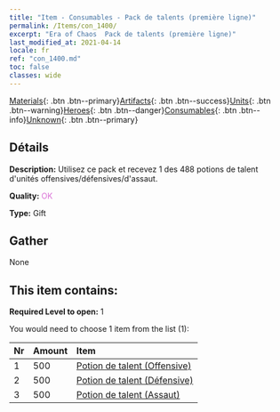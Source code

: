 ```yaml
---
title: "Item - Consumables - Pack de talents (première ligne)"
permalink: /Items/con_1400/
excerpt: "Era of Chaos  Pack de talents (première ligne)"
last_modified_at: 2021-04-14
locale: fr
ref: "con_1400.md"
toc: false
classes: wide
---
```

 [Materials](/fr/Items/){: .btn .btn--primary}[Artifacts](/fr/Items/Artifacts/){: .btn .btn--success}[Units](/fr/Items/Units/){: .btn .btn--warning}[Heroes](/fr/Items/Heroes/){: .btn .btn--danger}[Consumables](/fr/Items/Consumables/){: .btn .btn--info}[Unknown](/fr/Items/Unknown/){: .btn .btn--primary}

## Détails
 **Description:** Utilisez ce pack et recevez 1 des 488 potions de talent d'unités offensives/défensives/d'assaut.

 **Quality:** <span style="color: #DA70D6">OK</span>

 **Type:** Gift

## Gather

  None

## This item contains:

 **Required Level to open:** 1

 You would need to choose 1 item from the list (1):

  | Nr | Amount |     Item    |
  |:---|:-------|:------------|
  | 1 | 500 | [Potion de talent (Offensive)](/fr/Items/con_786/) | 
  | 2 | 500 | [Potion de talent (Défensive)](/fr/Items/con_787/) | 
  | 3 | 500 | [Potion de talent (Assaut)](/fr/Items/con_788/) | 
